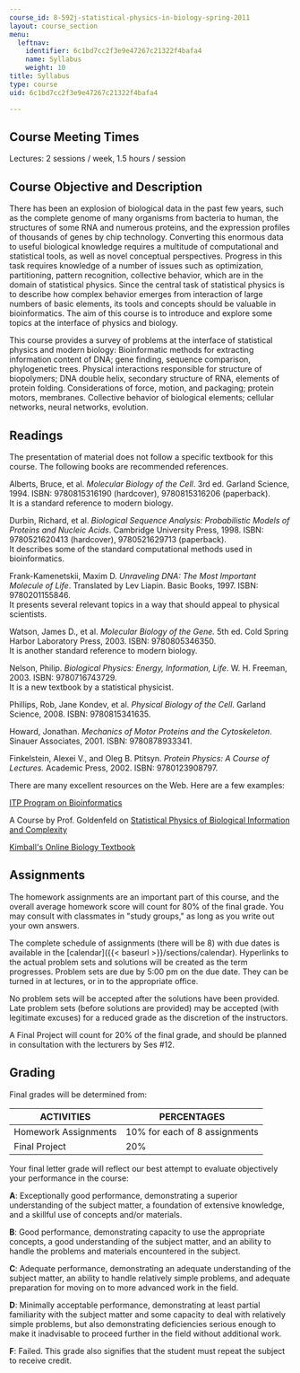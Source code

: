 ```yaml
---
course_id: 8-592j-statistical-physics-in-biology-spring-2011
layout: course_section
menu:
  leftnav:
    identifier: 6c1bd7cc2f3e9e47267c21322f4bafa4
    name: Syllabus
    weight: 10
title: Syllabus
type: course
uid: 6c1bd7cc2f3e9e47267c21322f4bafa4

---
```


Course Meeting Times
--------------------

Lectures: 2 sessions / week, 1.5 hours / session

Course Objective and Description
--------------------------------

There has been an explosion of biological data in the past few years, such as the complete genome of many organisms from bacteria to human, the structures of some RNA and numerous proteins, and the expression profiles of thousands of genes by chip technology. Converting this enormous data to useful biological knowledge requires a multitude of computational and statistical tools, as well as novel conceptual perspectives. Progress in this task requires knowledge of a number of issues such as optimization, partitioning, pattern recognition, collective behavior, which are in the domain of statistical physics. Since the central task of statistical physics is to describe how complex behavior emerges from interaction of large numbers of basic elements, its tools and concepts should be valuable in bioinformatics. The aim of this course is to introduce and explore some topics at the interface of physics and biology.

This course provides a survey of problems at the interface of statistical physics and modern biology: Bioinformatic methods for extracting information content of DNA; gene finding, sequence comparison, phylogenetic trees. Physical interactions responsible for structure of biopolymers; DNA double helix, secondary structure of RNA, elements of protein folding. Considerations of force, motion, and packaging; protein motors, membranes. Collective behavior of biological elements; cellular networks, neural networks, evolution.

Readings
--------

The presentation of material does not follow a specific textbook for this course. The following books are recommended references.

Alberts, Bruce, et al. _Molecular Biology of the Cell_. 3rd ed. Garland Science, 1994. ISBN: 9780815316190 (hardcover), 9780815316206 (paperback).  
It is a standard reference to modern biology.

Durbin, Richard, et al. _Biological Sequence Analysis: Probabilistic Models of Proteins and Nucleic Acids_. Cambridge University Press, 1998. ISBN: 9780521620413 (hardcover), 9780521629713 (paperback).  
It describes some of the standard computational methods used in bioinformatics.

Frank-Kamenetskii, Maxim D. _Unraveling DNA: The Most Important Molecule of Life_. Translated by Lev Liapin. Basic Books, 1997. ISBN: 9780201155846.  
It presents several relevant topics in a way that should appeal to physical scientists.

Watson, James D., et al. _Molecular Biology of the Gene._ 5th ed. Cold Spring Harbor Laboratory Press, 2003. ISBN: 9780805346350.  
It is another standard reference to modern biology.

Nelson, Philip. _Biological Physics: Energy, Information, Life_. W. H. Freeman, 2003. ISBN: 9780716743729.  
It is a new textbook by a statistical physicist.

Phillips, Rob, Jane Kondev, et al. _Physical Biology of the Cell_. Garland Science, 2008. ISBN: 9780815341635.

Howard, Jonathan. _Mechanics of Motor Proteins and the Cytoskeleton_. Sinauer Associates, 2001. ISBN: 9780878933341.

Finkelstein, Alexei V., and Oleg B. Ptitsyn. _Protein Physics: A Course of Lectures._ Academic Press, 2002. ISBN: 9780123908797.

There are many excellent resources on the Web. Here are a few examples:

[ITP Program on Bioinformatics](http://www.bic.kyoto-u.ac.jp/itp/)

A Course by Prof. Goldenfeld on [Statistical Physics of Biological Information and Complexity](http://guava.physics.uiuc.edu/~nigel/courses/598BIO/)

[Kimball's Online Biology Textbook](http://www.biology-pages.info/)

Assignments
-----------

The homework assignments are an important part of this course, and the overall average homework score will count for 80% of the final grade. You may consult with classmates in "study groups," as long as you write out your own answers.

The complete schedule of assignments (there will be 8) with due dates is available in the [calendar]({{< baseurl >}}/sections/calendar). Hyperlinks to the actual problem sets and solutions will be created as the term progresses. Problem sets are due by 5:00 pm on the due date. They can be turned in at lectures, or in to the appropriate office.

No problem sets will be accepted after the solutions have been provided. Late problem sets (before solutions are provided) may be accepted (with legitimate excuses) for a reduced grade as the discretion of the instructors.

A Final Project will count for 20% of the final grade, and should be planned in consultation with the lecturers by Ses #12.

Grading
-------

Final grades will be determined from:

| ACTIVITIES | PERCENTAGES |
| --- | --- |
| Homework Assignments | 10% for each of 8 assignments |
| Final Project | 20% 

Your final letter grade will reflect our best attempt to evaluate objectively your performance in the course:

**A**: Exceptionally good performance, demonstrating a superior understanding of the subject matter, a foundation of extensive knowledge, and a skillful use of concepts and/or materials.

**B**: Good performance, demonstrating capacity to use the appropriate concepts, a good understanding of the subject matter, and an ability to handle the problems and materials encountered in the subject.

**C**: Adequate performance, demonstrating an adequate understanding of the subject matter, an ability to handle relatively simple problems, and adequate preparation for moving on to more advanced work in the field.

**D**: Minimally acceptable performance, demonstrating at least partial familiarity with the subject matter and some capacity to deal with relatively simple problems, but also demonstrating deficiencies serious enough to make it inadvisable to proceed further in the field without additional work.

**F**: Failed. This grade also signifies that the student must repeat the subject to receive credit.